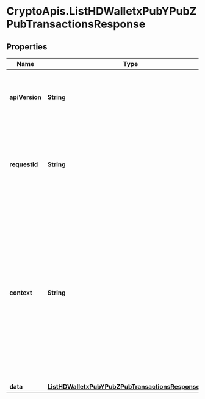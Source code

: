 # CryptoApis.ListHDWalletxPubYPubZPubTransactionsResponse

## Properties

Name | Type | Description | Notes
------------ | ------------- | ------------- | -------------
**apiVersion** | **String** | Specifies the version of the API that incorporates this endpoint. | 
**requestId** | **String** | Defines the ID of the request. The &#x60;requestId&#x60; is generated by Crypto APIs and it&#39;s unique for every request. | 
**context** | **String** | In batch situations the user can use the context to correlate responses with requests. This property is present regardless of whether the response was successful or returned as an error. &#x60;context&#x60; is specified by the user. | [optional] 
**data** | [**ListHDWalletxPubYPubZPubTransactionsResponseData**](ListHDWalletxPubYPubZPubTransactionsResponseData.md) |  | 



